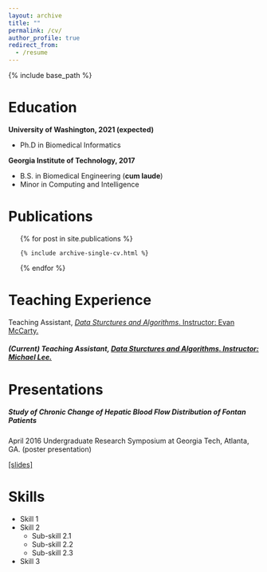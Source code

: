 ```yaml
---
layout: archive
title: ""
permalink: /cv/
author_profile: true
redirect_from:
  - /resume
---
```


{% include base_path %}

Education
======

**University of Washington, 2021 (expected)** 

- Ph.D in Biomedical Informatics

**Georgia Institute of Technology,  2017**

- B.S. in Biomedical Engineering (**cum laude**)
- Minor in Computing and Intelligence

# Publications

  <ul>{% for post in site.publications %}

```
{% include archive-single-cv.html %}
```

  {% endfor %}</ul>

# Teaching Experience

Teaching Assistant, [*Data Sturctures and Algorithms*. Instructor: Evan McCarty.](https://courses.cs.washington.edu/courses/cse373/17au/)

##### (Current) Teaching Assistant, [*Data Sturctures and Algorithms*. Instructor: Michael Lee.](https://courses.cs.washington.edu/courses/cse373/18wi/) 

# Presentations

##### Study of Chronic Change of Hepatic Blood Flow Distribution of Fontan Patients

April 2016 Undergraduate Research Symposium at Georgia Tech, Atlanta, GA. (poster presentation) 

[[slides]](/files/Poster_UROP.pdf)

# Skills

- Skill 1
- Skill 2
  - Sub-skill 2.1
  - Sub-skill 2.2
  - Sub-skill 2.3
- Skill 3